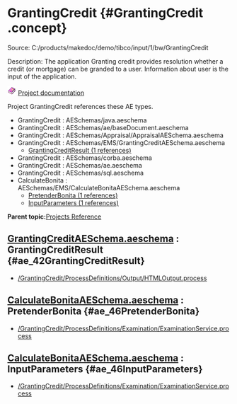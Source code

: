 # GrantingCredit {#GrantingCredit .concept}

Source: C:/products/makedoc/demo/tibco/input/1/bw/GrantingCredit

Description: The application Granting credit provides resolution whether a credit \(or mortgage\) can be granded to a user. Information about user is the input of the application.

![](../../images/documentation.png) [Project documentation](../../../projects/GrantingCredit/GrantingCredit.md)

Project GrantingCredit references these AE types.

-   GrantingCredit : AESchemas/java.aeschema
-   GrantingCredit : AESchemas/ae/baseDocument.aeschema
-   GrantingCredit : AESchemas/Appraisal/AppraisalAESchema.aeschema
-   GrantingCredit : AESchemas/EMS/GrantingCreditAESchema.aeschema
    -   [GrantingCreditResult \(1 references\)](#ae_42GrantingCreditResult)
-   GrantingCredit : AESchemas/corba.aeschema
-   GrantingCredit : AESchemas/ae.aeschema
-   GrantingCredit : AESchemas/sql.aeschema
-   CalculateBonita : AESchemas/EMS/CalculateBonitaAESchema.aeschema
    -   [PretenderBonita \(1 references\)](#ae_46PretenderBonita)
    -   [InputParameters \(1 references\)](#ae_46InputParameters)

**Parent topic:**[Projects Reference](../../../../../../modules/demo_Enterprise/dita/crossref/ae/projsRef/AE_projsRef.md)

## **[GrantingCreditAESchema.aeschema](../aeRef/res_Id42.md) : GrantingCreditResult** {#ae_42GrantingCreditResult}

-   [/GrantingCredit/ProcessDefinitions/Output/HTMLOutput.process](../../../projects/GrantingCredit/ProcessDefinitions/Output/HTMLOutput.process.md)

## **[CalculateBonitaAESchema.aeschema](../aeRef/res_Id46.md) : PretenderBonita** {#ae_46PretenderBonita}

-   [/GrantingCredit/ProcessDefinitions/Examination/ExaminationService.process](../../../projects/GrantingCredit/ProcessDefinitions/Examination/ExaminationService.process.md)

## **[CalculateBonitaAESchema.aeschema](../aeRef/res_Id46.md) : InputParameters** {#ae_46InputParameters}

-   [/GrantingCredit/ProcessDefinitions/Examination/ExaminationService.process](../../../projects/GrantingCredit/ProcessDefinitions/Examination/ExaminationService.process.md)

